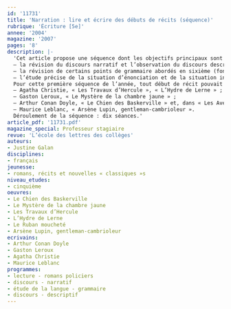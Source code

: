 ```yaml
---
id: '11731'
title: 'Narration : lire et écrire des débuts de récits (séquence)'
rubrique: 'Écriture [5e]'
annee: '2004'
magazine: '2007'
pages: '8'
description: |-
  'Cet article propose une séquence dont les objectifs principaux sont :
  – la révision du discours narratif et l’observation du discours descriptif ;
  – la révision de certains points de grammaire abordés en sixième (fonctions essentielles de la phrase – sujet, COD, COI et COS), passé composé et imparfait, chaîne des accords, approche des compléments circonstanciels de lieu et de temps ;
  – l’étude précise de la situation d’énonciation et de la situation initiale pour préparer les élèves à la lecture de récits longs.
  Pour cette première séquence de l’année, tout début de récit pouvait convenir. Pour autant, l’idéal est de lier thématiquement les extraits choisis. Le thème du récit policier permet une liaison facile avec la deuxième séance. On peut, par exemple, étudier des extraits des premières pages des textes suivants :
  – Agatha Christie, « Les Travaux d’Hercule », « L’Hydre de Lerne » ;
  – Gaston Leroux, « Le Mystère de la chambre jaune » ;
  – Arthur Conan Doyle, « Le Chien des Baskerville » et, dans « Les Aventures de Sherlock Holmes », « Le Ruban moucheté » ;
  – Maurice Leblanc, « Arsène Lupin, gentleman-cambrioleur ».
  Déroulement de la séquence : dix séances.'
article_pdf: '11731.pdf'
magazine_special: Professeur stagiaire
revue: 'L’école des lettres des collèges'
auteurs:
- Justine Galan
disciplines:
- français
jeunesse:
- romans, récits et nouvelles « classiques »s
niveau_etudes:
- cinquième
oeuvres:
- Le Chien des Baskerville
- Le Mystère de la chambre jaune
- Les Travaux d’Hercule
- L’Hydre de Lerne
- Le Ruban moucheté
- Arsène Lupin, gentleman-cambrioleur
ecrivains:
- Arthur Conan Doyle
- Gaston Leroux
- Agatha Christie
- Maurice Leblanc
programmes:
- lecture - romans policiers
- discours - narratif
- étude de la langue - grammaire
- discours - descriptif
---
```

